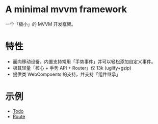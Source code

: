 # A minimal mvvm framework
一个「极小」的 MVVM 开发框架。

# 特性
- 面向移动设备，内置支持常用「手势事件」并可以轻松添加自定义事件。
- 极其轻量「核心 + 手势 API + Router」仅 13k (uglify+gzip)
- 提供类 WebCompoents 的支持，并支持「组件继承」

# 示例
- [Todo](http://houfeng.net/mokit/examples/todo)
- [Route](http://houfeng.net/mokit/examples/route)